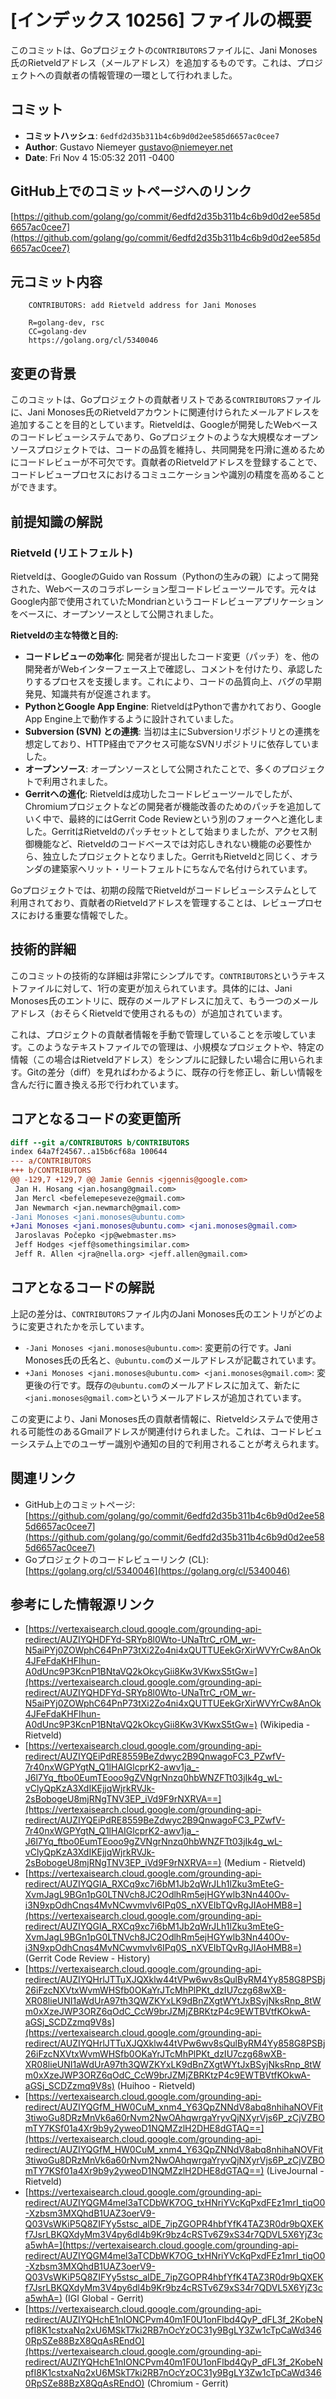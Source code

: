 # [インデックス 10256] ファイルの概要

このコミットは、Goプロジェクトの`CONTRIBUTORS`ファイルに、Jani Monoses氏のRietveldアドレス（メールアドレス）を追加するものです。これは、プロジェクトへの貢献者の情報管理の一環として行われました。

## コミット

*   **コミットハッシュ**: `6edfd2d35b311b4c6b9d0d2ee585d6657ac0cee7`
*   **Author**: Gustavo Niemeyer <gustavo@niemeyer.net>
*   **Date**: Fri Nov 4 15:05:32 2011 -0400

## GitHub上でのコミットページへのリンク

[https://github.com/golang/go/commit/6edfd2d35b311b4c6b9d0d2ee585d6657ac0cee7](https://github.com/golang/go/commit/6edfd2d35b311b4c6b9d0d2ee585d6657ac0cee7)

## 元コミット内容

```
    CONTRIBUTORS: add Rietveld address for Jani Monoses
    
    R=golang-dev, rsc
    CC=golang-dev
    https://golang.org/cl/5340046
```

## 変更の背景

このコミットは、Goプロジェクトの貢献者リストである`CONTRIBUTORS`ファイルに、Jani Monoses氏のRietveldアカウントに関連付けられたメールアドレスを追加することを目的としています。Rietveldは、Googleが開発したWebベースのコードレビューシステムであり、Goプロジェクトのような大規模なオープンソースプロジェクトでは、コードの品質を維持し、共同開発を円滑に進めるためにコードレビューが不可欠です。貢献者のRietveldアドレスを登録することで、コードレビュープロセスにおけるコミュニケーションや識別の精度を高めることができます。

## 前提知識の解説

### Rietveld (リエトフェルト)

Rietveldは、GoogleのGuido van Rossum（Pythonの生みの親）によって開発された、Webベースのコラボレーション型コードレビューツールです。元々はGoogle内部で使用されていたMondrianというコードレビューアプリケーションをベースに、オープンソースとして公開されました。

**Rietveldの主な特徴と目的:**

*   **コードレビューの効率化**: 開発者が提出したコード変更（パッチ）を、他の開発者がWebインターフェース上で確認し、コメントを付けたり、承認したりするプロセスを支援します。これにより、コードの品質向上、バグの早期発見、知識共有が促進されます。
*   **PythonとGoogle App Engine**: RietveldはPythonで書かれており、Google App Engine上で動作するように設計されていました。
*   **Subversion (SVN) との連携**: 当初は主にSubversionリポジトリとの連携を想定しており、HTTP経由でアクセス可能なSVNリポジトリに依存していました。
*   **オープンソース**: オープンソースとして公開されたことで、多くのプロジェクトで利用されました。
*   **Gerritへの進化**: Rietveldは成功したコードレビューツールでしたが、Chromiumプロジェクトなどの開発者が機能改善のためのパッチを追加していく中で、最終的にはGerrit Code Reviewという別のフォークへと進化しました。GerritはRietveldのパッチセットとして始まりましたが、アクセス制御機能など、Rietveldのコードベースでは対応しきれない機能の必要性から、独立したプロジェクトとなりました。GerritもRietveldと同じく、オランダの建築家ヘリット・リートフェルトにちなんで名付けられています。

Goプロジェクトでは、初期の段階でRietveldがコードレビューシステムとして利用されており、貢献者のRietveldアドレスを管理することは、レビュープロセスにおける重要な情報でした。

## 技術的詳細

このコミットの技術的な詳細は非常にシンプルです。`CONTRIBUTORS`というテキストファイルに対して、1行の変更が加えられています。具体的には、Jani Monoses氏のエントリに、既存のメールアドレスに加えて、もう一つのメールアドレス（おそらくRietveldで使用されるもの）が追加されています。

これは、プロジェクトの貢献者情報を手動で管理していることを示唆しています。このようなテキストファイルでの管理は、小規模なプロジェクトや、特定の情報（この場合はRietveldアドレス）をシンプルに記録したい場合に用いられます。Gitの差分（diff）を見ればわかるように、既存の行を修正し、新しい情報を含んだ行に置き換える形で行われています。

## コアとなるコードの変更箇所

```diff
diff --git a/CONTRIBUTORS b/CONTRIBUTORS
index 64a7f24567..a15b6cf68a 100644
--- a/CONTRIBUTORS
+++ b/CONTRIBUTORS
@@ -129,7 +129,7 @@ Jamie Gennis <jgennis@google.com>
 Jan H. Hosang <jan.hosang@gmail.com>
 Jan Mercl <befelemepeseveze@gmail.com>
 Jan Newmarch <jan.newmarch@gmail.com>
-Jani Monoses <jani.monoses@ubuntu.com>
+Jani Monoses <jani.monoses@ubuntu.com> <jani.monoses@gmail.com>
 Jaroslavas Počepko <jp@webmaster.ms>
 Jeff Hodges <jeff@somethingsimilar.com>
 Jeff R. Allen <jra@nella.org> <jeff.allen@gmail.com>
```

## コアとなるコードの解説

上記の差分は、`CONTRIBUTORS`ファイル内のJani Monoses氏のエントリがどのように変更されたかを示しています。

*   `-Jani Monoses <jani.monoses@ubuntu.com>`: 変更前の行です。Jani Monoses氏の氏名と、`@ubuntu.com`のメールアドレスが記載されています。
*   `+Jani Monoses <jani.monoses@ubuntu.com> <jani.monoses@gmail.com>`: 変更後の行です。既存の`@ubuntu.com`のメールアドレスに加えて、新たに`<jani.monoses@gmail.com>`というメールアドレスが追加されています。

この変更により、Jani Monoses氏の貢献者情報に、Rietveldシステムで使用される可能性のあるGmailアドレスが関連付けられました。これは、コードレビューシステム上でのユーザー識別や通知の目的で利用されることが考えられます。

## 関連リンク

*   GitHub上のコミットページ: [https://github.com/golang/go/commit/6edfd2d35b311b4c6b9d0d2ee585d6657ac0cee7](https://github.com/golang/go/commit/6edfd2d35b311b4c6b9d0d2ee585d6657ac0cee7)
*   Goプロジェクトのコードレビューリンク (CL): [https://golang.org/cl/5340046](https://golang.org/cl/5340046)

## 参考にした情報源リンク

*   [https://vertexaisearch.cloud.google.com/grounding-api-redirect/AUZIYQHDFYd-SRYp8l0Wto-UNaTtrC_rOM_wr-N5aiPYj0ZOWphC64PnP73tXi2Zo4ni4xQUTTUEekGrXirWVYrCw8AnOk4JFeFdaKHFIhun-A0dUnc9P3KcnP1BNtaVQ2kOkcyGii8Kw3VKwxS5tGw=](https://vertexaisearch.cloud.google.com/grounding-api-redirect/AUZIYQHDFYd-SRYp8l0Wto-UNaTtrC_rOM_wr-N5aiPYj0ZOWphC64PnP73tXi2Zo4ni4xQUTTUEekGrXirWVYrCw8AnOk4JFeFdaKHFIhun-A0dUnc9P3KcnP1BNtaVQ2kOkcyGii8Kw3VKwxS5tGw=) (Wikipedia - Rietveld)
*   [https://vertexaisearch.cloud.google.com/grounding-api-redirect/AUZIYQEiPdRE8559BeZdwyc2B9QnwagoFC3_PZwfV-7r40nxWGPYgtN_Q1lHAIGlcprK2-awv1ja_-J6l7Yq_ftbo0EumTEooo9gZVNgrNnzq0hbWNZFTt03jIk4g_wL-vClyQpKzA3XdIKEjjqWjrkRVJk-2sBobogeU8mjRNgTNV3EP_iVd9F9rNXRVA==](https://vertexaisearch.cloud.google.com/grounding-api-redirect/AUZIYQEiPdRE8559BeZdwyc2B9QnwagoFC3_PZwfV-7r40nxWGPYgtN_Q1lHAIGlcprK2-awv1ja_-J6l7Yq_ftbo0EumTEooo9gZVNgrNnzq0hbWNZFTt03jIk4g_wL-vClyQpKzA3XdIKEjjqWjrkRVJk-2sBobogeU8mjRNgTNV3EP_iVd9F9rNXRVA==) (Medium - Rietveld)
*   [https://vertexaisearch.cloud.google.com/grounding-api-redirect/AUZIYQGlA_RXCq9xc7i6bM1Jb2qWrJLh1lZku3mEteG-XvmJagL9BGn1pG0LTNVch8JC2OdlhRm5ejHGYwlb3Nn440Ov-i3N9xpOdhCnqs4MvNCwvmvlv6IPq0S_nXVEIbTQvRgJIAoHMB8=](https://vertexaisearch.cloud.google.com/grounding-api-redirect/AUZIYQGlA_RXCq9xc7i6bM1Jb2qWrJLh1lZku3mEteG-XvmJagL9BGn1pG0LTNVch8JC2OdlhRm5ejHGYwlb3Nn440Ov-i3N9xpOdhCnqs4MvNCwvmvlv6IPq0S_nXVEIbTQvRgJIAoHMB8=) (Gerrit Code Review - History)
*   [https://vertexaisearch.cloud.google.com/grounding-api-redirect/AUZIYQHrlJTTuXJQXklw44tVPw6wv8sQulByRM4Yy858G8PSBj26iFzcNXVtxWvmWHSfb0OKaYrJTcMhPlPKt_dzIU7czg68wXB-XR08lieUNI1aWdUrA97th3QWZKYxLK9dBnZXgtWYtJxBSyjNksRnp_8tWm0xXzeJWP3ORZ6qOdC_CcW9brJZMjZBRKtzP4c9EWTBVtfKOkwA-aGSj_SCDZzmq9V8s](https://vertexaisearch.cloud.google.com/grounding-api-redirect/AUZIYQHrlJTTuXJQXklw44tVPw6wv8sQulByRM4Yy858G8PSBj26iFzcNXVtxWvmWHSfb0OKaYrJTcMhPlPKt_dzIU7czg68wXB-XR08lieUNI1aWdUrA97th3QWZKYxLK9dBnZXgtWYtJxBSyjNksRnp_8tWm0xXzeJWP3ORZ6qOdC_CcW9brJZMjZBRKtzP4c9EWTBVtfKOkwA-aGSj_SCDZzmq9V8s) (Huihoo - Rietveld)
*   [https://vertexaisearch.cloud.google.com/grounding-api-redirect/AUZIYQGfM_HW0CuM_xnm4_Y63QpZNNdV8abq8nhihaNOVFit3tiwoGu8DRzMnVk6a60rNvm2NwOAhqwrgaYryvQjNXyrVjs6P_zCjVZBOmTY7KSf01a4Xr9b9y2yweoD1NQMZzlH2DHE8dGTAQ==](https://vertexaisearch.cloud.google.com/grounding-api-redirect/AUZIYQGfM_HW0CuM_xnm4_Y63QpZNNdV8abq8nhihaNOVFit3tiwoGu8DRzMnVk6a60rNvm2NwOAhqwrgaYryvQjNXyrVjs6P_zCjVZBOmTY7KSf01a4Xr9b9y2yweoD1NQMZzlH2DHE8dGTAQ==) (LiveJournal - Rietveld)
*   [https://vertexaisearch.cloud.google.com/grounding-api-redirect/AUZIYQGM4mel3aTCDbWK7OG_txHNriYVcKqPxdFEz1mrI_tiqO0-Xzbsm3MXQhdB1UAZ3oerV9-Q03VsWKiP5Q8ZIFYy5stsc_alDE_7ipZGOPR4hbfYfK4TAZ3R0dr9bQXEKf7JsrLBKQXdyMm3V4py6dl4b9Kr9bz4cRSTv6Z9xS34r7QDVL5X6YjZ3ca5whA=](https://vertexaisearch.cloud.google.com/grounding-api-redirect/AUZIYQGM4mel3aTCDbWK7OG_txHNriYVcKqPxdFEz1mrI_tiqO0-Xzbsm3MXQhdB1UAZ3oerV9-Q03VsWKiP5Q8ZIFYy5stsc_alDE_7ipZGOPR4hbfYfK4TAZ3R0dr9bQXEKf7JsrLBKQXdyMm3V4py6dl4b9Kr9bz4cRSTv6Z9xS34r7QDVL5X6YjZ3ca5whA=) (IGI Global - Gerrit)
*   [https://vertexaisearch.cloud.google.com/grounding-api-redirect/AUZIYQHchE1nIONCPvm40m1F0U1onFlbd4QyP_dFL3f_2KobeNpfI8K1cstxaNq2xU6MSkT7ki2RB7nOcYzOC31y9BgLY3Zw1cTpCaWd3460RpSZe88BzX8QqAsREndO](https://vertexaisearch.cloud.google.com/grounding-api-redirect/AUZIYQHchE1nIONCPvm40m1F0U1onFlbd4QyP_dFL3f_2KobeNpfI8K1cstxaNq2xU6MSkT7ki2RB7nOcYzOC31y9BgLY3Zw1cTpCaWd3460RpSZe88BzX8QqAsREndO) (Chromium - Gerrit)
